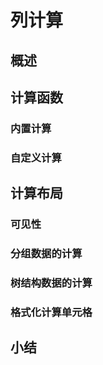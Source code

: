 # 列计算

## 概述

## 计算函数

### 内置计算

### 自定义计算

## 计算布局

### 可见性

### 分组数据的计算

### 树结构数据的计算

### 格式化计算单元格

## 小结